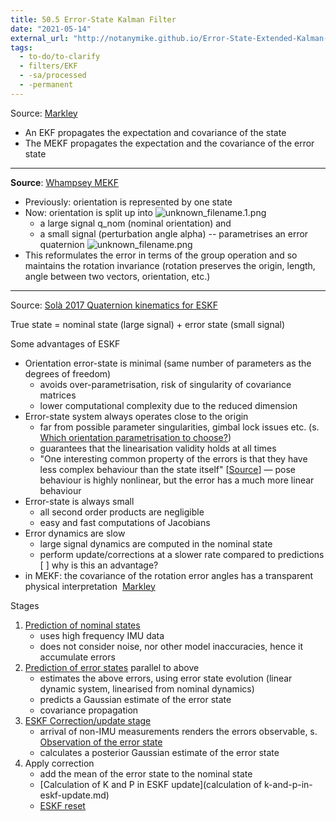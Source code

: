 ```yaml
---
title: 50.5 Error-State Kalman Filter
date: "2021-05-14"
external_url: "http://notanymike.github.io/Error-State-Extended-Kalman-Filter/"
tags:
  - to-do/to-clarify
  - filters/EKF
  - -sa/processed
  - -permanent
---
```


Source: [Markley](bibliography/markley-2014.md)

*   An EKF propagates the expectation and covariance of the state
*   The MEKF propagates the expectation and the covariance of the error state

* * *

**Source**: [Whampsey MEKF](whampsey-mekf.md)

*   Previously: orientation is represented by one state
*   Now: orientation is split up into ![unknown_filename.1.png](./_resources/50.5_Error-State_Kalman_Filter.resources/unknown_filename.1.png)
    *   a large signal q\_nom (nominal orientation) and
    *   a small signal (perturbation angle alpha) -- parametrises an error quaternion ![unknown_filename.png](./_resources/50.5_Error-State_Kalman_Filter.resources/unknown_filename.png)
*   This reformulates the error in terms of the group operation and so maintains the rotation invariance
    (rotation preserves the origin, length, angle between two vectors, orientation, etc.)
    

* * *

Source: [Solà 2017 Quaternion kinematics for ESKF](solà-2017-quaternion-kinematics-for-eskf.md)

True state = nominal state (large signal) + error state (small signal)

Some advantages of ESKF

*   Orientation error-state is minimal (same number of parameters as the degrees of freedom)
    *   avoids over-parametrisation, risk of singularity of covariance matrices
    *   lower computational complexity due to the reduced dimension
*   Error-state system always operates close to the origin
    *   far from possible parameter singularities, gimbal lock issues etc. (s. [Which orientation parametrisation to choose?](rotations/20.4-which-orientation-parametrisation.md))
    *   guarantees that the linearisation validity holds at all times
    *   "One interesting common property of the errors is that they have less complex behaviour than the state itself" \[[Source](http://notanymike.github.io/Error-State-Extended-Kalman-Filter/)\] — pose behaviour is highly nonlinear, but the error has a much more linear behaviour
*   Error-state is always small
    *   all second order products are negligible
    *   easy and fast computations of Jacobians
*   Error dynamics are slow
    *   large signal dynamics are computed in the nominal state
    *   perform update/corrections at a slower rate compared to predictions [ ] why is this an advantage?
*   in MEKF: the covariance of the rotation error angles has a transparent physical interpretation  [Markley](bibliography/markley-2014.md)

Stages

1.  [Prediction of nominal states](prediction-of-nominal-states.md)
    *   uses high frequency IMU data
    *   does not consider noise, nor other model inaccuracies, hence it accumulate errors
2.  [Prediction of error states](prediction-of-error-states.md) parallel to above
    *   estimates the above errors, using error state evolution (linear dynamic system, linearised from nominal dynamics)
    *   predicts a Gaussian estimate of the error state
    *   covariance propagation
3.  [ESKF Correction/update stage](eskf-correction_update-stage.md)
    *   arrival of non-IMU measurements renders the errors observable, s. [Observation of the error state](observation-of-the-error-state.md)
    *   calculates a posterior Gaussian estimate of the error state
4.  Apply correction
    *   add the mean of the error state to the nominal state
    *   [Calculation of K and P in ESKF update](calculation of k-and-p-in-eskf-update.md)
    *   [ESKF reset](eskf-reset.md)

